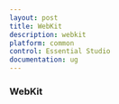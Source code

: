 ```yaml
---
layout: post
title: WebKit
description: webkit
platform: common
control: Essential Studio
documentation: ug
---
```


### WebKit

